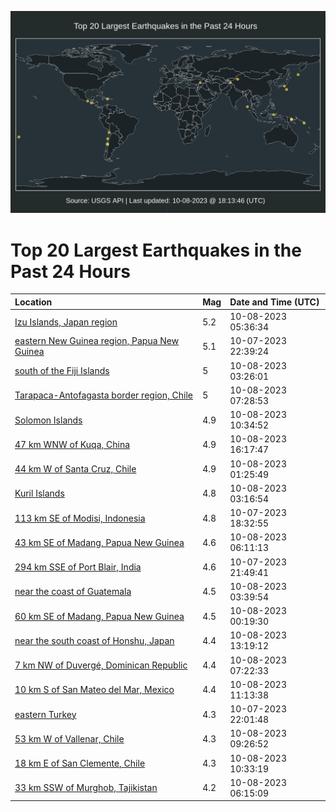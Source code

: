 ![Map](./map.png)

# Top 20 Largest Earthquakes in the Past 24 Hours

| Location | Mag | Date and Time (UTC) |
|:---|:---|:---|
| [Izu Islands, Japan region](https://earthquake.usgs.gov/earthquakes/eventpage/us6000ldyn) | 5.2 | 10-08-2023 05:36:34 |
| [eastern New Guinea region, Papua New Guinea](https://earthquake.usgs.gov/earthquakes/eventpage/us6000ldws) | 5.1 | 10-07-2023 22:39:24 |
| [south of the Fiji Islands](https://earthquake.usgs.gov/earthquakes/eventpage/us6000ldy2) | 5 | 10-08-2023 03:26:01 |
| [Tarapaca-Antofagasta border region, Chile](https://earthquake.usgs.gov/earthquakes/eventpage/us6000ldz5) | 5 | 10-08-2023 07:28:53 |
| [Solomon Islands](https://earthquake.usgs.gov/earthquakes/eventpage/us6000le05) | 4.9 | 10-08-2023 10:34:52 |
| [47 km WNW of Kuqa, China](https://earthquake.usgs.gov/earthquakes/eventpage/us6000le1y) | 4.9 | 10-08-2023 16:17:47 |
| [44 km W of Santa Cruz, Chile](https://earthquake.usgs.gov/earthquakes/eventpage/us6000ldxh) | 4.9 | 10-08-2023 01:25:49 |
| [Kuril Islands](https://earthquake.usgs.gov/earthquakes/eventpage/us6000ldy5) | 4.8 | 10-08-2023 03:16:54 |
| [113 km SE of Modisi, Indonesia](https://earthquake.usgs.gov/earthquakes/eventpage/us6000ldvm) | 4.8 | 10-07-2023 18:32:55 |
| [43 km SE of Madang, Papua New Guinea](https://earthquake.usgs.gov/earthquakes/eventpage/us6000ldyq) | 4.6 | 10-08-2023 06:11:13 |
| [294 km SSE of Port Blair, India](https://earthquake.usgs.gov/earthquakes/eventpage/us6000ldwk) | 4.6 | 10-07-2023 21:49:41 |
| [near the coast of Guatemala](https://earthquake.usgs.gov/earthquakes/eventpage/us6000ldy4) | 4.5 | 10-08-2023 03:39:54 |
| [60 km SE of Madang, Papua New Guinea](https://earthquake.usgs.gov/earthquakes/eventpage/us6000ldya) | 4.5 | 10-08-2023 00:19:30 |
| [near the south coast of Honshu, Japan](https://earthquake.usgs.gov/earthquakes/eventpage/us6000le13) | 4.4 | 10-08-2023 13:19:12 |
| [7 km NW of Duvergé, Dominican Republic](https://earthquake.usgs.gov/earthquakes/eventpage/us6000ldz3) | 4.4 | 10-08-2023 07:22:33 |
| [10 km S of San Mateo del Mar, Mexico](https://earthquake.usgs.gov/earthquakes/eventpage/us6000le0c) | 4.4 | 10-08-2023 11:13:38 |
| [eastern Turkey](https://earthquake.usgs.gov/earthquakes/eventpage/us6000ldwl) | 4.3 | 10-07-2023 22:01:48 |
| [53 km W of Vallenar, Chile](https://earthquake.usgs.gov/earthquakes/eventpage/us6000ldzv) | 4.3 | 10-08-2023 09:26:52 |
| [18 km E of San Clemente, Chile](https://earthquake.usgs.gov/earthquakes/eventpage/us6000le03) | 4.3 | 10-08-2023 10:33:19 |
| [33 km SSW of Murghob, Tajikistan](https://earthquake.usgs.gov/earthquakes/eventpage/us6000ldyr) | 4.2 | 10-08-2023 06:15:09 |
